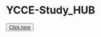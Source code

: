 # YCCE-Study_HUB

<div>
  <button value="Click Here"><a href="https://harshchouhan3122.github.io/YCCE-Study_HUB/" target="_blank">Click here</a></button>
</div>
